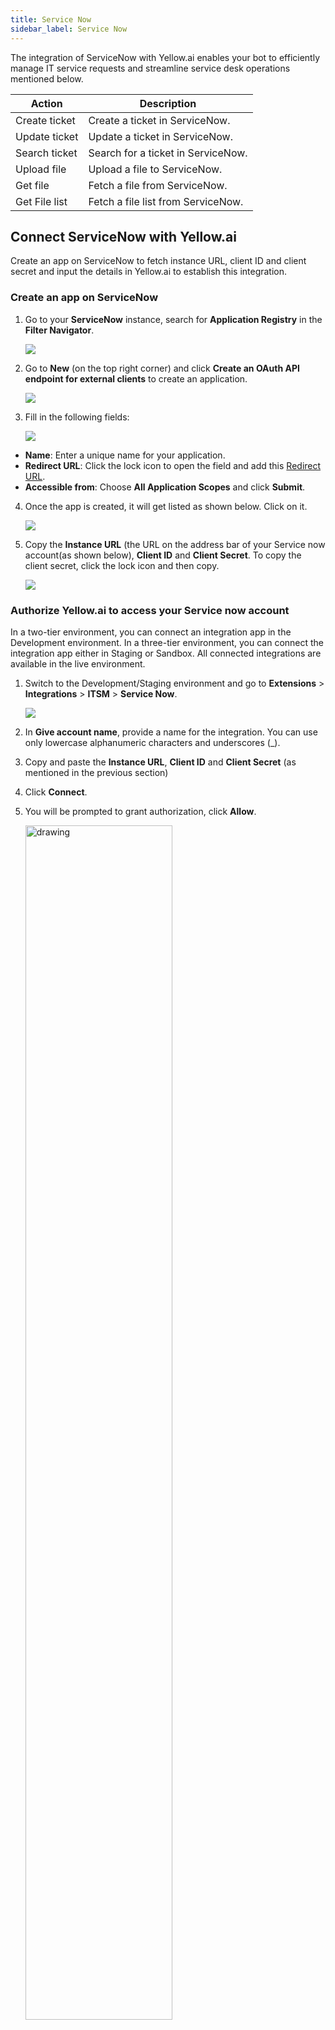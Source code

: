 ```yaml
---
title: Service Now
sidebar_label: Service Now
---
```


The integration of ServiceNow with Yellow.ai enables your bot to efficiently manage IT service requests and streamline service desk operations mentioned below.



| Action                  | Description                                         |
|-------------------------|-----------------------------------------------------|
| Create ticket           | Create a ticket in ServiceNow.                |
| Update ticket           | Update a ticket in ServiceNow.                |
| Search ticket           | Search for a ticket in ServiceNow.            |
| Upload file             | Upload a file to ServiceNow.                        |
| Get file                | Fetch a file from ServiceNow.                       |
| Get File list           | Fetch a file list from ServiceNow.                  |


## Connect ServiceNow with Yellow.ai

Create an app on ServiceNow to fetch instance URL, client ID and client secret and input the details in Yellow.ai to establish this integration.

### Create an app on ServiceNow

1. Go to your **ServiceNow** instance, search for **Application Registry** in the **Filter Navigator**.

   ![](https://i.imgur.com/qBJ5dY5.png)

2. Go to **New** (on the top right corner) and  click **Create an OAuth API endpoint for external clients** to create an application.

   ![](https://i.imgur.com/xBiqezj.png)

3. Fill in the following fields:

   ![](https://i.imgur.com/zgrRAo1.png)

  * **Name**: Enter a unique name for your application.
  * **Redirect URL**: Click the lock icon to open the field and add this [Redirect URL](https://cloud.yellow.ai/integration/oauth/serviceNow).
 * **Accessible from**: Choose **All Application Scopes** and click **Submit**.

4. Once the app is created, it will get listed as shown below. Click on it.
 
   ![](https://i.imgur.com/wLMT7Lp.png)

5. Copy the **Instance URL** (the URL on the  address bar of your Service now account(as shown below), **Client ID** and **Client Secret**. To copy the client secret, click the lock icon and then copy.

   ![](https://i.imgur.com/rfa8kRA.png)

### Authorize Yellow.ai to access your Service now account

In a two-tier environment, you can connect an integration app in the Development environment. In a three-tier environment, you can connect the integration app either in Staging or Sandbox. All connected integrations are available in the live environment.



1. Switch to the Development/Staging environment and go to **Extensions** > **Integrations** > **ITSM** > **Service Now**.

   ![](https://i.imgur.com/8zjFIiE.png)

2. In **Give account name**, provide a name for the integration. You can use only lowercase alphanumeric characters and underscores (_).
3. Copy and paste the **Instance URL**, **Client ID** and **Client Secret** (as mentioned in the previous section)
4. Click **Connect**.
5. You will be prompted to grant authorization, click **Allow**.

   <img src="https://i.imgur.com/3FcGmnh.png" alt="drawing" width="70%"/>

7. To connect another account, click +Add Account and proceed with the previous steps. You can add a maximum of 15 accounts.

   ![](https://i.imgur.com/THcIVaJ.png)

:::info
1. In a two-tier environment, add account names in Development and use them in Live.
2. In a three-tier environment, add accounts in Staging and Sandbox, and they'll be available in Production.
:::

## Manage ServiceNow actions from bot conversations

From Yellow.ai you can access your ServiceNow instance and create, update and search a ticket, upload,get file and file list.
    
1. Go to **Automation** and [create a flow](https://docs.yellow.ai/docs/platform_concepts/studio/build/Flows/journeys#2-create-a-flow) that suits your use case.
2. Go to the specific point in the conversation where you want to add the node. Click **Add Node**, then go to **Integrations** and select **ServiceNow**.


   <img src="https://i.imgur.com/IuOfpC0.png" width="80%"/>

3. Configure the node using the available options.

   <img src="https://i.imgur.com/UIIJEWt.png" alt="drawing" width="70%"/>
   
   a. **Account name:** Choose the account to use for accessing a specific action.
   
   b. **Action:** Select the action to perform. 
   
   c. **Select Objects:** Choose the object (**Incident**/**Request**) in which the chosen action should be performed. **Get File** action is an exception, the **Select Objects** field doesn't apply to this action.
   
   d. Once you choose the object, the corresponding fields for that action and object is displayed. Fill these fields by adding nodes before the ServiceNow node to collect user information, or click 'Or' to manually input the details.
 
   To collect the information from user, add a [prompt node](https://docs.yellow.ai/docs/platform_concepts/studio/build/nodes/prompt-nodes#docusaurus_skipToContent_fallback) and [store the response in a variable](https://docs.yellow.ai/docs/platform_concepts/studio/build/bot-variables#store-data-in-variables). Pass that variable in the respective field.
 
   *  **Parse API response:** Select the function that will parse the API response(optional). To know more about how to use this, click [here](https://docs.yellow.ai/docs/platform_concepts/studio/api/send-receive-apiresponses#parse-api-responses).

4. [Store the API response in a variable](https://docs.yellow.ai/docs/platform_concepts/studio/build/bot-variables#store-data-in-variables) and pass it in a [message node](https://docs.yellow.ai/docs/platform_concepts/studio/build/nodes/message-nodes1/message-nodes) to display the response to the end user.


### Configuring bot for a sample Service Now use case

Let's say that you want to fetch a ticket's information in **Requests** using the ticket number. 

1. Add a [prompt node](https://docs.yellow.ai/docs/platform_concepts/studio/build/nodes/prompt-nodes#docusaurus_skipToContent_fallback) and collect the ticket number value in a variable.

   <img src="https://i.imgur.com/7mAE2Qk.png" alt="drawing" width="70%"/>


2. Include the **ServiceNow** node wherever you want the bot to access ServiceNow and click the node.

   <img src="https://i.imgur.com/fRejQcF.png" alt="drawing" width="70%"/>

 * **Account name:** Choose the **ServiceNow** account in which you want to perform this action.
* **Action:** Choose **Search Ticket**.
* **Select Objects:** Choose **Requests**.
* **Select Fields:** Choose the field based on which you want to search. Here it's **Number**.
* **Value:** Pass the variable which contains the number value (from step 1). You can also click **Or** and type the value if it is a static value.
* **Parse API response:** Select the function that will parse the API response(optional). To know more about how to use this, click [here](https://docs.yellow.ai/docs/platform_concepts/studio/api/send-receive-apiresponses#parse-api-responses). Store the response in a variable.

   <img src="https://i.imgur.com/LSXhi0V.png" alt="drawing" width="70%"/>

3. Use a [message node](https://docs.yellow.ai/docs/platform_concepts/studio/build/nodes/message-nodes1/message-nodes) and pass this variable in it to display this response to the end user.

   <img src="https://i.imgur.com/6AaqPMh.png" alt="drawing" width="60%"/>

**Alternative**:

You can also [store the API response in a variable](https://docs.yellow.ai/docs/platform_concepts/studio/build/bot-variables#store-data-in-variables) and use a syntax in a message node to display certain info from the API response. Refer to this [article](https://docs.yellow.ai/docs/platform_concepts/studio/api/add-api-apinode#display-api-response) for syntaxes.

For example, you can use ``{{{variables.variablename.result.0.number}}}`` to retrieve the ticket number from the following response.

```
{
  "result": {
    "sys_updated_on": "2021-11-12 14:16:35",
    "task_effective_number": "INC0010005",
    "number": "INC0010005",
    "sys_updated_by": "admin",
    "opened_by": {
      "link": "https://dev61928.service-now.com/api/now/table/sys_user/6816f79cc0a8016401c5a33be04be441",
      "value": "6816f79cc0a8016401c5a33be04be441"
    },
    "sys_created_on": "2021-11-12 14:16:35",
    "sys_domain": {
      "link": "https://dev61928.service-now.com/api/now/table/sys_user_group/global",
      "value": "global"
    },
    "state": "1",
    "sys_created_by": "admin",
    "knowledge": "false",
    "opened_at": "2021-11-12 14:16:35",
    "short_description": "This is short description",
    "description": "Hardware Name : Dell Inspiron 27 7790nRequester Name : Shubhi SaxenanColor : Dark Black",
    "close_notes": "",
    "sys_class_name": "incident",
    "closed_by": "",
    "sys_id": "e788251187333010fc0763150cbb358c",
    "incident_state": "1",
    "urgency": "2",
    "severity": "3",
    "approval": "not requested",
    "upon_approval": "proceed",
    "category": "inquiry"
  }
}

```
